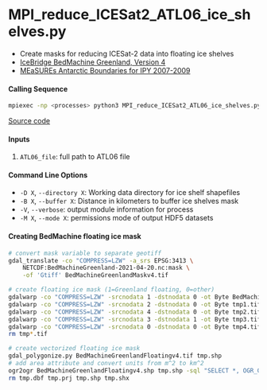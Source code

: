 MPI_reduce_ICESat2_ATL06_ice_shelves.py
=======================================

- Create masks for reducing ICESat-2 data into floating ice shelves
- [IceBridge BedMachine Greenland, Version 4](https://doi.org/10.5067/VLJ5YXKCNGXO)
- [MEaSUREs Antarctic Boundaries for IPY 2007-2009](https://doi.org/10.5067/AXE4121732AD)

#### Calling Sequence
```bash
mpiexec -np <processes> python3 MPI_reduce_ICESat2_ATL06_ice_shelves.py <path_to_ATL06_file>
```
[Source code](https://github.com/tsutterley/read-ICESat-2/blob/main/scripts/MPI_reduce_ICESat2_ATL06_ice_shelves.py)

#### Inputs
1. `ATL06_file`: full path to ATL06 file

#### Command Line Options
- `-D X`, `--directory X`: Working data directory for ice shelf shapefiles
- `-B X`, `--buffer X`: Distance in kilometers to buffer ice shelves mask
- `-V`, `--verbose`: output module information for process
- `-M X`, `--mode X`: permissions mode of output HDF5 datasets

#### Creating BedMachine floating ice mask
```bash
# convert mask variable to separate geotiff
gdal_translate -co "COMPRESS=LZW" -a_srs EPSG:3413 \
    NETCDF:BedMachineGreenland-2021-04-20.nc:mask \
    -of 'Gtiff' BedMachineGreenlandMaskv4.tif

# create floating ice mask (1=Greenland floating, 0=other)
gdalwarp -co "COMPRESS=LZW" -srcnodata 1 -dstnodata 0 -ot Byte BedMachineGreenlandMaskv4.tif tmp1.tif
gdalwarp -co "COMPRESS=LZW" -srcnodata 2 -dstnodata 0 -ot Byte tmp1.tif tmp2.tif
gdalwarp -co "COMPRESS=LZW" -srcnodata 4 -dstnodata 0 -ot Byte tmp2.tif tmp3.tif
gdalwarp -co "COMPRESS=LZW" -srcnodata 3 -dstnodata 1 -ot Byte tmp3.tif tmp4.tif
gdalwarp -co "COMPRESS=LZW" -srcnodata 0 -dstnodata 0 -ot Byte tmp4.tif BedMachineGreenlandFloatingv4.tif
rm tmp*.tif

# create vectorized floating ice mask
gdal_polygonize.py BedMachineGreenlandFloatingv4.tif tmp.shp
# add area attribute and convert units from m^2 to km^2
ogr2ogr BedMachineGreenlandFloatingv4.shp tmp.shp -sql "SELECT *, OGR_GEOM_AREA/1000000 AS area FROM tmp"
rm tmp.dbf tmp.prj tmp.shp tmp.shx
```